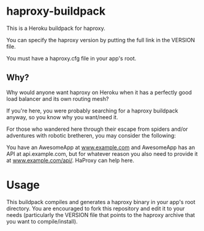 # haproxy-buildpack

This is a Heroku buildpack for haproxy.

You can specify the haproxy version by putting the full link in the VERSION file.

You must have a haproxy.cfg file in your app's root.

## Why?

Why would anyone want haproxy on Heroku when it has a perfectly good load balancer and its own routing mesh?

If you're here, you were probably searching for a haproxy buildpack anyway, so you know why you want/need it.

For those who wandered here through their escape from spiders and/or adventures with robotic bretheren, you may consider the following:

You have an AwesomeApp at www.example.com and AwesomeApp has an API at api.example.com, but for whatever reason you also need to provide it at www.example.com/api/. HaProxy can help here.

# Usage

This buildpack compiles and generates a haproxy binary in your app's root directory. You are encouraged to fork this repository and edit it to your needs (particularly the VERSION file that points to the haproxy archive that you want to compile/install).
